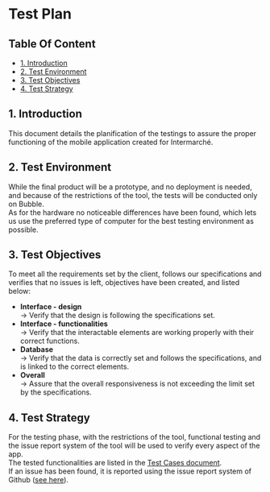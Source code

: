 # Test Plan

## Table Of Content

- [1. Introduction](#1-introduction)
- [2. Test Environment](#2-test-environment)
- [3. Test Objectives](#3-test-objectives)
- [4. Test Strategy](#4-test-strategy)

## 1. Introduction

This document details the planification of the testings to assure the proper functioning of the mobile application created for Intermarché.

## 2. Test Environment

While the final product will be a prototype, and no deployment is needed, and because of the restrictions of the tool, the tests will be conducted only on Bubble.<br>
As for the hardware no noticeable differences have been found, which lets us use the preferred type of computer for the best testing environment as possible.

## 3. Test Objectives

To meet all the requirements set by the client, follows our specifications and verifies that no issues is left, objectives have been created, and listed below:
- **Interface - design**<br>
    -> Verify that the design is following the specifications set.
- **Interface - functionalities**<br>
    -> Verify that the interactable elements are working properly with their correct functions.
- **Database**<br>
    -> Verify that the data is correctly set and follows the specifications, and is linked to the correct elements.
- **Overall**<br>
    -> Assure that the overall responsiveness is not exceeding the limit set by the specifications.

## 4. Test Strategy

For the testing phase, with the restrictions of the tool, functional testing and the issue report system of the tool will be used to verify every aspect of the app.<br>
The tested functionalities are listed in the [Test Cases document](TestCases.md).<br>
If an issue has been found, it is reported using the issue report system of Github ([see here](https://github.com/algosup/2024-2025-project-5-bubble-intermarche-team-7/issues)).